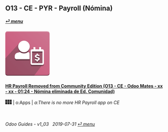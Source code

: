 ## O13 - CE - PYR - Payroll (Nómina)
#### [_&#x23CE; menu_](/en-uk/o13/ce/en-uk-o13-ce-guides_menu.md)  
### ![pyr](/doc/img/hr_payroll.png)

#### [HR Payroll Removed from Community Edition (O13 - CE - Odoo Mates - xx - xx - 01:24 - Nómina eliminada de Ed. Comunidad)](https://youtube.com/embed/ssrMiPrdbQQ?autoplay=1&start=0&end=0&rel=0)  
![apps](/doc/img/apps.png) | o:Apps | _a:There is no more HR Payroll app on CE_

<br>
	
###### Odoo Guides - v1_03 &nbsp; 2019-07-31  [_&#x23CE; menu_](/en-uk/o13/ce/en-uk-o13-ce-guides_menu.md)  
